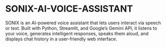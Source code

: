 # SONIX-AI-VOICE-ASSISTANT
SONIX is an AI-powered voice assistant that lets users interact via speech or text. Built with Python, Streamlit, and Google’s Gemini API, it listens to your voice, generates intelligent responses, speaks them aloud, and displays chat history in a user-friendly web interface.
